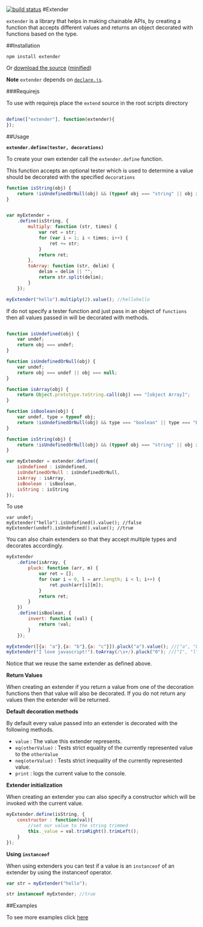 <a name="top"></a>


  [![build status](https://secure.travis-ci.org/doug-martin/extender.png)](http://travis-ci.org/doug-martin/extender)
#Extender

`extender` is a library that helps in making chainable APIs, by creating a function that accepts different values and returns an object decorated with functions based on the type.


##Installation

```
npm install extender
```

Or [download the source](https://raw.github.com/doug-martin/extender/master/extender.js) ([minified](https://raw.github.com/doug-martin/extender/master/extender-min.js))

**Note** `extender` depends on [`declare.js`](http://doug-martin.github.com/declare.js/).

###Requirejs

To use with requirejs place the `extend` source in the root scripts directory

```javascript

define(["extender"], function(extender){
});

```


##Usage

**`extender.define(tester, decorations)`**

To create your own extender call the `extender.define` function.

This function accepts an optional tester which is used to determine a value should be decorated with the specified `decorations`

```javascript
function isString(obj) {
    return !isUndefinedOrNull(obj) && (typeof obj === "string" || obj instanceof String);
}


var myExtender =
    .define(isString, {
		multiply: function (str, times) {
			var ret = str;
			for (var i = 1; i < times; i++) {
				ret += str;
			}
			return ret;
		},
		toArray: function (str, delim) {
			delim = delim || "";
			return str.split(delim);
		}
	});

myExtender("hello").multiply(2).value(); //hellohello

```

If do not specify a tester function and just pass in an object of `functions` then all values passed in will be decorated with methods.

```javascript

function isUndefined(obj) {
    var undef;
    return obj === undef;
}

function isUndefinedOrNull(obj) {
	var undef;
    return obj === undef || obj === null;
}

function isArray(obj) {
    return Object.prototype.toString.call(obj) === "[object Array]";
}

function isBoolean(obj) {
    var undef, type = typeof obj;
    return !isUndefinedOrNull(obj) && type === "boolean" || type === "Boolean";
}

function isString(obj) {
    return !isUndefinedOrNull(obj) && (typeof obj === "string" || obj instanceof String);
}

var myExtender = extender.define({
	isUndefined : isUndefined,
	isUndefinedOrNull : isUndefinedOrNull,
	isArray : isArray,
	isBoolean : isBoolean,
	isString : isString
});

```

To use

```
var undef;
myExtender("hello").isUndefined().value(); //false
myExtender(undef).isUndefined().value(); //true
```

You can also chain extenders so that they accept multiple types and decorates accordingly.

```javascript
myExtender
    .define(isArray, {
		pluck: function (arr, m) {
			var ret = [];
			for (var i = 0, l = arr.length; i < l; i++) {
				ret.push(arr[i][m]);
			}
			return ret;
		}
	})
    .define(isBoolean, {
		invert: function (val) {
			return !val;
		}
	});

myExtender([{a: "a"},{a: "b"},{a: "c"}]).pluck("a").value(); //["a", "b", "c"]
myExtender("I love javascript!").toArray(/\s+/).pluck("0"); //["I", "l", "j"]

```

Notice that we reuse the same extender as defined above.

**Return Values**

When creating an extender if you return a value from one of the decoration functions then that value will also be decorated. If you do not return any values then the extender will be returned.

**Default decoration methods**

By default every value passed into an extender is decorated with the following methods.

* `value` : The value this extender represents.
* `eq(otherValue)` : Tests strict equality of the currently represented value to the `otherValue`
* `neq(oterValue)` : Tests strict inequality of the currently represented value.
* `print` : logs the current value to the console.

**Extender initialization**

When creating an extender you can also specify a constructor which will be invoked with the current value.

```javascript
myExtender.define(isString, {
	constructor : function(val){
	    //set our value to the string trimmed
		this._value = val.trimRight().trimLeft();
	}
});
```

**Using `instanceof`**

When using extenders you can test if a value is an `instanceof` of an extender by using the instanceof operator.

```javascript
var str = myExtender("hello");

str instanceof myExtender; //true
```

##Examples

To see more examples click [here](https://github.com/doug-martin/extender/tree/master/examples)
